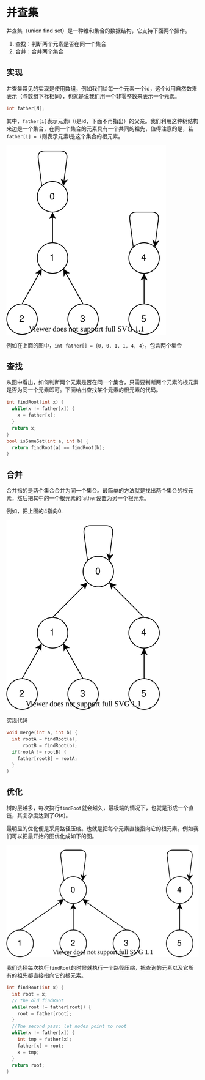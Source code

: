 # 并查集

并查集（union find set）是一种维和集合的数据结构，它支持下面两个操作。
1. 查找：判断两个元素是否在同一个集合
2. 合并：合并两个集合

## 实现

并查集常见的实现是使用数组，例如我们给每一个元素一个id，这个id用自然数来表示（与数组下标相同），也就是说我们用一个非零整数来表示一个元素。

```cpp
int father[N];
```

其中，`father[i]`表示元素i（i是id，下面不再指出）的父亲。我们利用这种树结构来边是一个集合，在同一个集合的元素具有一个共同的祖先，值得注意的是，若`father[i] = i`则表示元素i是这个集合的根元素。

![example](union-find-set/example.drawio.svg)

例如在上面的图中，`int father[] = {0, 0, 1, 1, 4, 4}`，包含两个集合

## 查找

从图中看出，如何判断两个元素是否在同一个集合，只需要判断两个元素的根元素是否为同一个元素即可。下面给出查找某个元素的根元素的代码。

```cpp
int findRoot(int x) {
  while(x != father[x]) {
    x = father[x];
  }
  return x;
}
bool isSameSet(int a, int b) {
  return findRoot(a) == findRoot(b);
}
```

## 合并

合并指的是两个集合合并为同一个集合。最简单的方法就是找出两个集合的根元素，然后把其中的一个根元素的father设置为另一个根元素。

例如，把上图的4指向0.

![merge](union-find-set/merge.drawio.svg)

实现代码

```cpp
void merge(int a, int b) {
  int rootA = findRoot(a),
      rootB = findRoot(b);
  if(rootA != rootB) {
    father[rootB] = rootA;
  }
}
```

## 优化

树的层越多，每次执行`findRoot`就会越久，最极端的情况下，也就是形成一个直链，其复杂度达到了$O(n)$。

最明显的优化便是采用路径压缩。也就是把每个元素直接指向它的根元素。例如我们可以把最开始的图优化成如下的图。

![optimization](union-find-set/optimization.drawio.svg)

我们选择每次执行`findRoot`的时候就执行一个路径压缩，把查询的元素以及它所有的祖先都直接指向它的根元素。

```cpp
int findRoot(int x) {
  int root = x;
  // the old findRoot
  while(root != father[root]) {
    root = father[root];
  }
  //The second pass: let nodes point to root
  while(x != father[x]) {
    int tmp = father[x];
    father[x] = root;
    x = tmp;
  }
  return root;
}
```